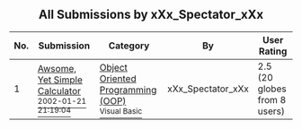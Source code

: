 ﻿<div align="center">

## All Submissions by xXx\_Spectator\_xXx

</div>

No.  | Submission | Category | By   | User Rating
---- | ---------- | -------- | ---- | -----------
1 | [Awsome, Yet Simple Calculator<br /><sup>2002-01-21 21:19:04</sup>](https://github.com/Planet-Source-Code/xxx-spectator-xxx-awsome-yet-simple-calculator__1-30957) | [Object Oriented Programming \(OOP\)<br /><sup>Visual Basic</sup>](../ByCategory/object-oriented-programming-oop__1-47.md) | xXx\_Spectator\_xXx | 2.5 (20 globes from 8 users)
